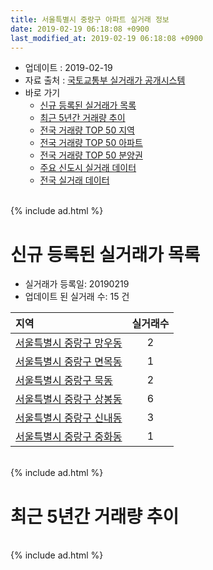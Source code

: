 ```yaml
---
title: 서울특별시 중랑구 아파트 실거래 정보
date: 2019-02-19 06:18:08 +0900
last_modified_at: 2019-02-19 06:18:08 +0900
---
```


* 업데이트 : 2019-02-19
* 자료 출처 : [국토교통부 실거래가 공개시스템](http://rt.molit.go.kr)
* 바로 가기
    * [신규 등록된 실거래가 목록](#신규-등록된-실거래가-목록)
    * [최근 5년간 거래량 추이](#최근-5년간-거래량-추이)
    * [전국 거래량 TOP 50 지역](https://ayogom.github.io/apt-trade-info/최근-3개월-전국에서-가장-거래가-많이-발생한-지역)
    * [전국 거래량 TOP 50 아파트](https://ayogom.github.io/apt-trade-info/최근-3개월-전국에서-가장-거래가-많이-발생한-아파트)
    * [전국 거래량 TOP 50 분양권](https://ayogom.github.io/apt-trade-info/최근-3개월-전국에서-가장-거래가-많이-발생한-분양권)
    * [주요 신도시 실거래 데이터](https://ayogom.github.io/apt-trade-info/주요-신도시)
    * [전국 실거래 데이터](https://ayogom.github.io/apt-trade-info/전국)

<br>
{% include ad.html %}
<br>

# 신규 등록된 실거래가 목록
* 실거래가 등록일: 20190219
* 업데이트 된 실거래 수: 15 건


|지역|실거래수|
|:---|:---:|
|[서울특별시 중랑구 망우동](https://ayogom.github.io/apt-trade-info/서울특별시-중랑구-망우동)|2|
|[서울특별시 중랑구 면목동](https://ayogom.github.io/apt-trade-info/서울특별시-중랑구-면목동)|1|
|[서울특별시 중랑구 묵동](https://ayogom.github.io/apt-trade-info/서울특별시-중랑구-묵동)|2|
|[서울특별시 중랑구 상봉동](https://ayogom.github.io/apt-trade-info/서울특별시-중랑구-상봉동)|6|
|[서울특별시 중랑구 신내동](https://ayogom.github.io/apt-trade-info/서울특별시-중랑구-신내동)|3|
|[서울특별시 중랑구 중화동](https://ayogom.github.io/apt-trade-info/서울특별시-중랑구-중화동)|1|


<br>
{% include ad.html %}
<br>

# 최근 5년간 거래량 추이


<div style="width:100%;">
    <canvas id="deal_progress" height="200"></canvas>
</div>

<script>
new Chart(document.getElementById("deal_progress"), {
    type: 'line',
    data: {
        labels: ['201402','201403','201404','201405','201406','201407','201408','201409','201410','201411','201412','201501','201502','201503','201504','201505','201506','201507','201508','201509','201510','201511','201512','201601','201602','201603','201604','201605','201606','201607','201608','201609','201610','201611','201612','201701','201702','201703','201704','201705','201706','201707','201708','201709','201710','201711','201712','201801','201802','201803','201804','201805','201806','201807','201808','201809','201810','201811','201812','201901','201902'],
        datasets: [{
            label: '매매',
            pointRadius: 1,
            data: [293, 277, 188, 152, 187, 318, 460, 325, 330, 206, 210, 305, 306, 523, 397, 332, 332, 406, 306, 269, 344, 229, 161, 169, 179, 278, 264, 284, 347, 294, 358, 328, 364, 213, 139, 149, 206, 259, 293, 371, 350, 435, 220, 226, 193, 236, 207, 360, 311, 384, 186, 214, 219, 177, 459, 284, 170, 73, 64, 34, 3],
            borderColor: "rgba(255, 201, 14, 1)",
            backgroundColor: "rgba(255, 201, 14, 0.5)",
            fill: false,
            lineTension: 0
        },{
            label: '전월세',
            pointRadius: 1,
            data: [432, 459, 350, 328, 275, 291, 307, 296, 292, 265, 257, 340, 299, 386, 310, 275, 235, 249, 223, 219, 261, 216, 250, 253, 433, 432, 274, 248, 309, 271, 390, 281, 284, 220, 226, 196, 252, 333, 277, 280, 256, 286, 275, 257, 210, 223, 188, 309, 337, 468, 246, 259, 224, 224, 344, 261, 239, 200, 199, 172, 37],
            borderColor: "rgba(0, 141, 185, 1)",
            backgroundColor: "rgba(0, 141, 185, 0.5)",
            fill: false,
            lineTension: 0
        }
        ]
    },
    options: {
        responsive: true,
        title: {
            display: false
        },
        tooltips: {
            mode: 'index',
            intersect: false
        },
        hover: {
            mode: 'nearest',
            intersect: true
        },
        scales: {
            xAxes: [{
                display: true,
                scaleLabel: {
                    display: true,
                    labelString: '년/월'
                }
            }],
            yAxes: [{
                display: true,
                ticks: {
                    suggestedMin: 0,
                },
                scaleLabel: {
                    display: true,
                    labelString: '실거래 수'
                }
            }]
        }
    }
});

</script>


<br>
{% include ad.html %}
<br>

